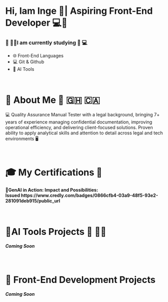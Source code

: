 
<h1> Hi, Iam Inge 💜| Aspiring Front-End Developer 💻🤖 </h1>

<h3> 🎒 🧑‍🎓I am currently studying 📖 💻 </h3>
   <p> 
   <ul> 
   <li> 🌐 Front-End Languages </li>
    <li> 💻 Git & Github </li>
     <li> 🤖 AI Tools </li>
   </ul>
   </p>
<br> 

<h1> 👧 About Me 👧 🇬🇭 🇨🇦 </h1>

<p> 💻 Quality Assurance Manual Tester with a legal background, bringing 7+ years of experience managing confidential documentation, improving operational efficiency, and delivering client-focused solutions. Proven ability to apply analytical skills and attention to detail across legal and tech environments 🖥️ </p>


<br> 

<h1> 🎓 My Certifications 📄 </h1>
<p> <b> 🤖GenAI in Action: Impact and Possibilities:<br>
Issued https://www.credly.com/badges/0866cfb4-03a9-48f5-93e2-281091deb915/public_url</b> 
<p> </p>
  <br> 

  <p>
  <h1> 🔰AI Tools Projects 🤖 👩‍💼</h1>
<h5> Coming Soon </h5>
  </p>

<br> 

<h1> 🔰 Front-End Development Projects </h1>
<h5> Coming Soon </h5>

<br>



